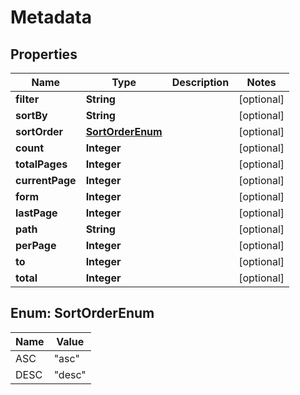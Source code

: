 
# Metadata

## Properties
Name | Type | Description | Notes
------------ | ------------- | ------------- | -------------
**filter** | **String** |  |  [optional]
**sortBy** | **String** |  |  [optional]
**sortOrder** | [**SortOrderEnum**](#SortOrderEnum) |  |  [optional]
**count** | **Integer** |  |  [optional]
**totalPages** | **Integer** |  |  [optional]
**currentPage** | **Integer** |  |  [optional]
**form** | **Integer** |  |  [optional]
**lastPage** | **Integer** |  |  [optional]
**path** | **String** |  |  [optional]
**perPage** | **Integer** |  |  [optional]
**to** | **Integer** |  |  [optional]
**total** | **Integer** |  |  [optional]


<a name="SortOrderEnum"></a>
## Enum: SortOrderEnum
Name | Value
---- | -----
ASC | &quot;asc&quot;
DESC | &quot;desc&quot;



